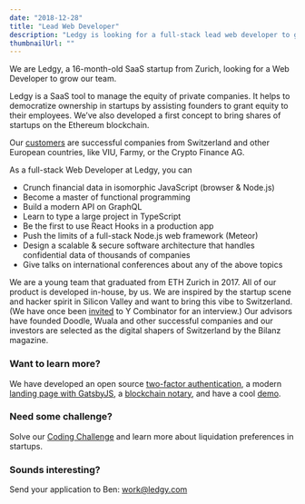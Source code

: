 ```yaml
---
date: "2018-12-28"
title: "Lead Web Developer"
description: "Ledgy is looking for a full-stack lead web developer to grow it’s team. Join us to work on React, Node.js, Flow, and Meteor."
thumbnailUrl: ""
---
```


We are Ledgy, a 16-month-old SaaS startup from Zurich, looking for a Web Developer to grow our team.

Ledgy is a SaaS tool to manage the equity of private companies. It helps to democratize ownership in startups by assisting founders to grant equity to their employees. We’ve also developed a first concept to bring shares of startups on the Ethereum blockchain.

Our [customers](/) are successful companies from Switzerland and other European countries, like VIU, Farmy, or the Crypto Finance AG.

As a full-stack Web Developer at Ledgy, you can
* Crunch financial data in isomorphic JavaScript (browser & Node.js)
* Become a master of functional programming
* Build a modern API on GraphQL
* Learn to type a large project in TypeScript
* Be the first to use React Hooks in a production app
* Push the limits of a full-stack Node.js web framework (Meteor)
* Design a scalable & secure software architecture that handles confidential data of thousands of companies
* Give talks on international conferences about any of the above topics

We are a young team that graduated from ETH Zurich in 2017. All of our product is developed in-house, by us. We are inspired by the startup scene and hacker spirit in Silicon Valley and want to bring this vibe to Switzerland. (We have once been [invited](https://blog.ledgy.com/our-interview-at-y-combinator-e1131fd89ecc) to Y Combinator for an interview.) Our advisors have founded Doodle, Wuala and other successful companies and our investors are selected as the digital shapers of Switzerland by the Bilanz magazine.

### Want to learn more?

We have developed an open source [​two-factor authentication​](https://blog.meteor.com/tutorial-two-factor-authentication-with-meteor-and-totp-21d4a2f9ee51), a modern [​landing page with GatsbyJS​](https://github.com/morloy/ledgy.com), a [​blockchain notary​](https://blog.ledgy.com/the-ledgy-blockchain-notary-3fb3dc423aae), and have a cool [​demo​](https://demo.ledgy.com/).

### Need some challenge?

Solve our [​Coding Challenge​](https://gist.github.com/morloy/40bc8469cef175c7607a437ac37d4110) and learn more about liquidation preferences in startups.

### Sounds interesting?

Send your application to Ben: ​[work@ledgy.com​](mailto:work@ledgy.com)
